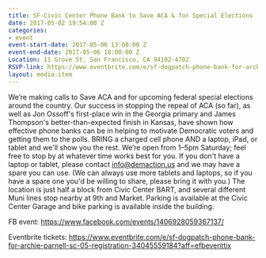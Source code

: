 ```yaml
---
title: SF-Civic Center Phone Bank to Save ACA & for Special Elections
date: 2017-05-02 19:54:00 Z
categories:
- event
event-start-date: 2017-05-06 13:00:00 Z
event-end-date: 2017-05-06 18:00:00 Z
Location: 11 Grove St, San Francisco, CA 94102-4702
RSVP-link: https://www.eventbrite.com/e/sf-dogpatch-phone-bank-for-archie-parnell-sc-05-registration-34045559184?aff=efbeventtix
layout: media-item
---
```


We’re making calls to Save ACA and for upcoming federal special elections around the country. Our success in stopping the repeal of ACA (so far), as well as Jon Ossoff's first-place win in the Georgia primary and James Thompson's better-than-expected finish in Kansas, have shown how effective phone banks can be in helping to motivate Democratic voters and getting them to the polls.
BRING a charged cell phone AND a laptop, iPad, or tablet and we'll show you the rest.
We’re open from 1–5pm Saturday; feel free to stop by at whatever time works best for you.
If you don't have a laptop or tablet, please contact info@demaction.us and we may have a spare you can use. (We can always use more tablets and laptops, so if you have a spare one you'd be willing to share, please bring it with you.)
The location is just half a block from Civic Center BART, and several different Muni lines stop nearby at 9th and Market. Parking is available at the Civic Center Garage and bike parking is available inside the building.

FB event: https://www.facebook.com/events/1406928059367137/

Eventbrite tickets: https://www.eventbrite.com/e/sf-dogpatch-phone-bank-for-archie-parnell-sc-05-registration-34045559184?aff=efbeventtix